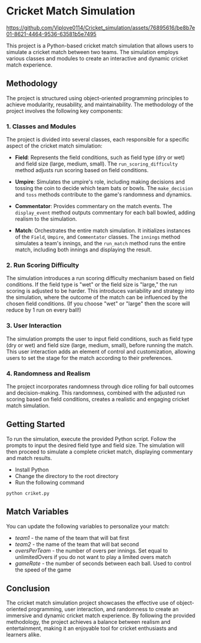 # Cricket Match Simulation



https://github.com/Viplove0114/Cricket_simulation/assets/76895616/be8b7e01-8621-4464-9536-63581b5e7495



This project is a Python-based cricket match simulation that allows users to simulate a cricket match between two teams. The simulation employs various classes and modules to create an interactive and dynamic cricket match experience.

## Methodology

The project is structured using object-oriented programming principles to achieve modularity, reusability, and maintainability. The methodology of the project involves the following key components:

### 1. Classes and Modules

The project is divided into several classes, each responsible for a specific aspect of the cricket match simulation:

- **Field**: Represents the field conditions, such as field type (dry or wet) and field size (large, medium, small). The `run_scoring_difficulty` method adjusts run scoring based on field conditions.

- **Umpire**: Simulates the umpire's role, including making decisions and tossing the coin to decide which team bats or bowls. The `make_decision` and `toss` methods contribute to the game's randomness and dynamics.

- **Commentator**: Provides commentary on the match events. The `display_event` method outputs commentary for each ball bowled, adding realism to the simulation.

- **Match**: Orchestrates the entire match simulation. It initializes instances of the `Field`, `Umpire`, and `Commentator` classes. The `innings` method simulates a team's innings, and the `run_match` method runs the entire match, including both innings and displaying the result.

### 2. Run Scoring Difficulty

The simulation introduces a run scoring difficulty mechanism based on field conditions. If the field type is "wet" or the field size is "large," the run scoring is adjusted to be harder. This introduces variability and strategy into the simulation, where the outcome of the match can be influenced by the chosen field conditions.
(If you choose "wet" or "large" then the score will reduce by 1 run on every ball!)
### 3. User Interaction

The simulation prompts the user to input field conditions, such as field type (dry or wet) and field size (large, medium, small), before running the match. This user interaction adds an element of control and customization, allowing users to set the stage for the match according to their preferences.

### 4. Randomness and Realism

The project incorporates randomness through dice rolling for ball outcomes and decision-making. This randomness, combined with the adjusted run scoring based on field conditions, creates a realistic and engaging cricket match simulation.

## Getting Started

To run the simulation, execute the provided Python script. Follow the prompts to input the desired field type and field size. The simulation will then proceed to simulate a complete cricket match, displaying commentary and match results.

* Install Python
* Change the directory to the root directory
* Run the following command
```
python criket.py
```
## Match Variables

You can update the following variables to personalize your match:

* _team1_ - the name of the team that will bat first
* _team2_ - the name of the team that will bat second
* _oversPerTeam_ - the number of overs per innings. Set equal to unlimitedOvers if you do not want to play a limited overs match
* _gameRate_ - the number of seconds between each ball. Used to control the speed of the game

## Conclusion

The cricket match simulation project showcases the effective use of object-oriented programming, user interaction, and randomness to create an immersive and dynamic cricket match experience. By following the provided methodology, the project achieves a balance between realism and entertainment, making it an enjoyable tool for cricket enthusiasts and learners alike.
